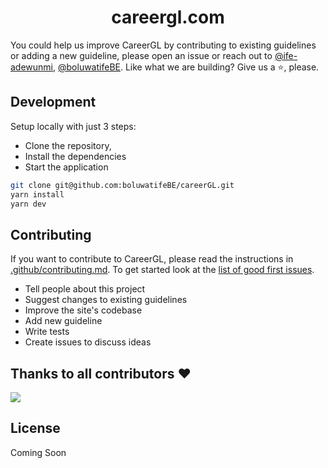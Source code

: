 <h1 align="center">
  careergl.com
</h1>

You could help us improve CareerGL by contributing to existing guidelines or adding a new guideline, please open an issue or reach out to [@ife-adewunmi](https://twitter.com/ife_adewunmi), [@boluwatifeBE](). Like what we are building? Give us a ⭐️, please.

## Development

Setup locally with just 3 steps: 
* Clone the repository, 
* Install the dependencies 
* Start the application

```bash
git clone git@github.com:boluwatifeBE/careerGL.git
yarn install
yarn dev
```

## Contributing

If you want to contribute to CareerGL, please read the instructions in [.github/contributing.md](.github/contributing).
To get started look at the [list of good first issues](https://github.com/boluwatifeBE/careerGL/contribute).

- Tell people about this project
- Suggest changes to existing guidelines
- Improve the site's codebase
- Add new guideline
- Write tests
- Create issues to discuss ideas 

## Thanks to all contributors ❤

 <a href = "https://github.com/boluwatifeBE/careerGL/graphs/contributors">
   <img src = "https://contrib.rocks/image?repo=boluwatifeBE/careerGL"/>
 </a>

## License

Coming Soon

